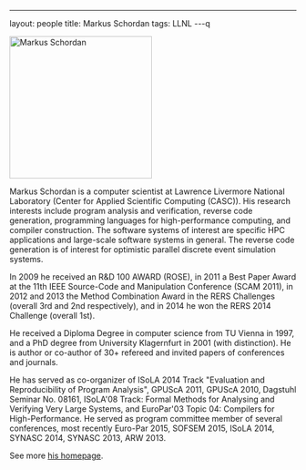 ---
layout: people
title: Markus Schordan
tags: LLNL
---q

<img src="{{site.url}}/images/markus-schordan.jpg" alt="Markus Schordan" style="width: 250px;"/>

Markus Schordan is a computer scientist at Lawrence Livermore National Laboratory (Center for Applied Scientific Computing (CASC)). His research interests include program analysis and verification, reverse code generation, programming languages for high-performance computing, and compiler construction. The software systems of interest are specific HPC applications and large-scale software systems in general. The reverse code generation is of interest for optimistic parallel discrete event simulation systems.

 In 2009 he received an R&D 100 AWARD (ROSE), in 2011 a Best Paper Award at the 11th IEEE Source-Code and Manipulation Conference (SCAM 2011), in 2012 and 2013 the Method Combination Award in the RERS Challenges (overall 3rd and 2nd respectively), and in 2014 he won the RERS 2014 Challenge (overall 1st). 

He received a Diploma Degree in computer science from TU Vienna in 1997, and a PhD degree from University Klagernfurt in 2001 (with distinction). He is author or co-author of 30+ refereed and invited papers of conferences and journals.

He has served as co-organizer of ISoLA 2014 Track "Evaluation and Reproducibility of Program Analysis", GPUScA 2011, GPUScA 2010, Dagstuhl Seminar No. 08161, ISoLA'08 Track: Formal Methods for Analysing and Verifying Very Large Systems, and EuroPar'03 Topic 04: Compilers for High-Performance. He served as program committee member of several conferences, most recently Euro-Par 2015, SOFSEM 2015, ISoLA 2014, SYNASC 2014, SYNASC 2013, ARW 2013.

See more [his homepage](http://people.llnl.gov/schordan1).